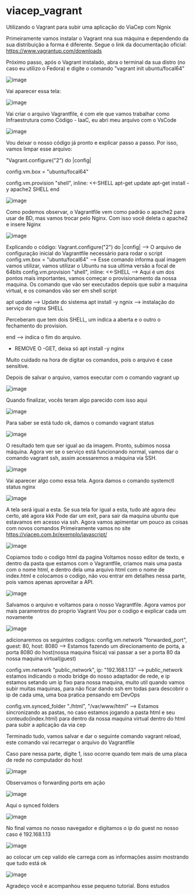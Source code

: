 # viacep_vagrant
Utilizando o Vagrant para subir uma aplicação do ViaCep com Ngnix


Primeiramente vamos instalar o Vagrant nna sua máquina e dependendo da sua distribuição a forma é diferente. Segue o link da documentação oficial:
https://www.vagrantup.com/downloads

Próximo passo, após o Vagrant instalado, abra o terminal da sua distro (no caso eu utilizo o Fedora) e digite o comando "vagrant init ubuntu/focal64"

![image](https://user-images.githubusercontent.com/55968562/193170332-2d5d4285-aa62-4632-a30d-290b49dbc3bc.png)

Vai aparecer essa tela:

![image](https://user-images.githubusercontent.com/55968562/193170510-235de234-c86c-4428-a3a1-bfff8d757879.png)

Vai criar o arquivo Vagrantfile, é com ele que vamos trabalhar como Infraestrutura como Código - IaaC, eu abri meu arquivo com o VsCode

![image](https://user-images.githubusercontent.com/55968562/193170647-99907dbd-0727-4d34-8a65-52de5a48a839.png)

Vou deixar o nosso código já pronto e explicar passo a passo. Por isso, vamos limpar esse arquivo:

"Vagrant.configure("2") do |config|

  config.vm.box = "ubuntu/focal64"

  config.vm.provision "shell", inline: <<-SHELL
    apt-get update
    apt-get install -y apache2
  SHELL
end

![image](https://user-images.githubusercontent.com/55968562/193171105-1a81826e-25d7-4cf3-b1e6-6011c0d678f7.png)

Como podemos observar, o Vagrantfile vem como padrão o apache2 para usar de BD, mas vamos trocar pelo Nginx. Com isso você deleta o apache2 e insere Nginx

![image](https://user-images.githubusercontent.com/55968562/193173465-e7473163-525b-4c15-b914-b8f74d3c218a.png)

Explicando o código: 
Vagrant.configure("2") do |config| --> O arquivo de configuração inicial do Vagrantfile necessário para rodar o script
config.vm.box = "ubuntu/focal64" --> Esse comando informa qual imagem vamos utilizar, vamos utilizar o Ubuntu na sua ultima versão a focal de 64bits
config.vm.provision "shell", inline: <<-SHELL --> Aqui é um dos pontos mais importantes, vamos começar o provisionamento da nossa maquina. Os comando que vão ser executados depois que subir a maquina virtual, e os comandos vão ser em shell script 

apt update --> Update do sistema 
apt install -y ngnix --> instalação do serviço do nginx
  SHELL
  
Perceberam que tem dois SHELL, um indica a aberta e o outro o fechamento do provision.

end --> indica o fim do arquivo.

* REMOVE O -GET, deixa só apt install -y nginx


Muito cuidado na hora de digitar os comandos, pois o arquivo é case sensitive.

Depois de salvar o arquivo, vamos executar com o comando vagrant up

![image](https://user-images.githubusercontent.com/55968562/193172173-378e1161-b5e3-4b56-b19f-8d6e84a9deed.png)


Quando finalizar, vocês teram algo parecido com isso aqui

![image](https://user-images.githubusercontent.com/55968562/193172375-4350dce5-cbe0-48c8-9239-935813580429.png)

Para saber se está tudo ok, damos o comando vagrant status

![image](https://user-images.githubusercontent.com/55968562/193172545-5c84509c-c4ae-49f1-90a0-7c3a54f43ad4.png)

O resultado tem que ser igual ao da imagem. Pronto, subimos nossa máquina. Agora ver se o serviço está funcionando normal, vamos dar o comando vagrant ssh, assim acessaremos a máquina via SSH.

![image](https://user-images.githubusercontent.com/55968562/193173852-f4d32cf7-19be-4f76-a6b8-df994ae181fb.png)

Vai aparecer algo como essa tela. Agora damos o comando systemctl status nginx

![image](https://user-images.githubusercontent.com/55968562/193173980-285adb15-d120-4170-8365-063eb37b9cf3.png)

A tela será igual a esta.
Se sua tela for igual a esta, tudo até agora deu certo, até agora kkk
Pode dar um exit, para sair da maquina ubuntu que estavamos em acesso via ssh.
Agora vamos apimentar um pouco as coisas com novos comandos
Primeiramente vamos no site 
https://viacep.com.br/exemplo/javascript/

![image](https://user-images.githubusercontent.com/55968562/193174491-f2793eab-ad71-4b60-8bc0-665bd14fd192.png)

Copiamos todo o codigo html da pagina
Voltamos nosso editor de texto, e dentro da pasta que estamos com o Vagrantfile, criamos mais uma pasta com o nome html, e dentro dela uma arquivo html com o nome de index.html e colocamos o codigo, não vou entrar em detalhes nessa parte, pois vamos apenas aproveitar a API.

![image](https://user-images.githubusercontent.com/55968562/193174754-c5a27bee-320d-40d7-8d52-1888e3790b59.png)

Salvamos o arquivo e voltamos para o nosso Vagrantfile.
Agora vamos por mais paramentros do proprio Vagrant
Vou por o codigo e explicar cada um novamente

![image](https://user-images.githubusercontent.com/55968562/193175785-98333510-b196-4588-ba25-e5dbd0c78727.png)


adicionaremos os seguintes codigos: 
  config.vm.network "forwarded_port", guest: 80, host: 8080 --> Estamos fazendo um direcionamento de porta, a porta 8080 do  host(nossa maquina fisica) vai passar a ser a porta 80 da nossa maquina virtual(guest)

  config.vm.network "public_network", ip: "192.168.1.13" --> public_network estamos indicando o modo bridge do nosso adaptador de rede, e ip estamos setando um ip fixo para nossa maquina, muito util quando vamos subir muitas maquinas, para não ficar dando ssh em todas para descobrir o ip de cada uma, uma boa pratica pensando em DevOps
  
  config.vm.synced_folder "./html", "/var/www/html" --> Estamos sincronizando as pastas, no caso estamos jogando a pasta html e seu conteudo(index.html) para dentro da nossa maquina virtual dentro do html para subir a aplicação da via cep
  
Terminado tudo, vamos salvar e dar o seguinte comando
vagrant reload, este comando vai recarregar o arquivo do Vagrantfile

Caso pare nessa parte, digite 1, isso ocorre quando tem mais de uma placa de rede no computador do host 

![image](https://user-images.githubusercontent.com/55968562/193175964-7bb91169-b946-4cb1-9123-ae35f158092c.png)

Observamos o forwarding ports em ação

![image](https://user-images.githubusercontent.com/55968562/193176068-65b39986-345c-4c8b-a0a8-58f38b32f682.png)

Aqui o synced folders

![image](https://user-images.githubusercontent.com/55968562/193176132-9a099989-0634-4a38-9e1a-c056230fbe9a.png)

No final vamos no nosso navegador e digitamos o ip do guest no nosso caso é 192.168.1.13

![image](https://user-images.githubusercontent.com/55968562/193176309-3cfde7ac-839d-4875-b4cb-6bfc8fd310f3.png)

ao colocar um cep valido ele carrega com as informações assim mostrando que tudo está ok

![image](https://user-images.githubusercontent.com/55968562/193176417-476d5c97-534a-4c11-a92d-de6f2af149e3.png)


Agradeço você e acompanhou esse pequeno tutorial.
Bons estudos
